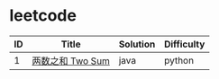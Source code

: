 # leetcode
|ID|Title|Solution|Difficulty
|---|---|---|---
|1|[两数之和 Two Sum](https://leetcode-cn.com/problemset/all/)|java|python|easy
